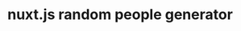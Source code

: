 ---
layout: slider
title: nuxt.js random people generator
image: /images/portfolio/nuxt-random-people.jpg
logo: 
link: https://kreativan.github.io/nuxt-ref/users/dist/
updatedAt: 2021-07-04
---